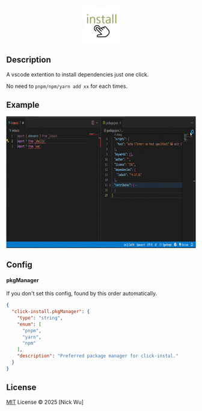 <p align='center'>
    <img height="100" src="./assets/icon.png">
</p>

## Description

A vscode extention to install dependencies just one click.

No need to `pnpm/npm/yarn add xx` for each times.

## Example
<p align='center'>
    <img height="350" src="./assets/example.gif">
</p>

## Config

#### pkgManager
If you don't set this config, found by this order automatically.
```json
{
  "click-install.pkgManager": {
    "type": "string",
    "enum": [
      "pnpm",
      "yarn",
      "npm"
    ],
    "description": "Preferred package manager for click-instal."
  }
}
```

## License

[MIT](./LICENSE.md) License © 2025 [Nick Wu]
